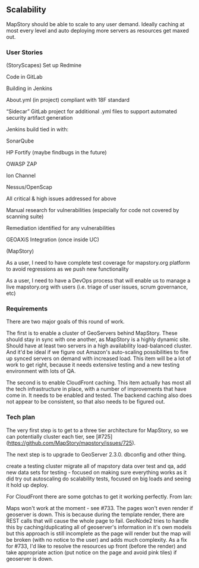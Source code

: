 ## Scalability

MapStory should be able to scale to any user demand. Ideally caching at most every level and auto deploying 
more servers as resources get maxed out.

### User Stories
(StoryScapes)
Set up Redmine 

Code in GitLab

Building in Jenkins

About.yml (in project) compliant with 18F standard 

“Sidecar” GitLab project for additional .yml files to support automated security artifact generation

Jenkins build tied in with:

SonarQube

HP Fortify (maybe findbugs in the future)

OWASP ZAP

Ion Channel

Nessus/OpenScap  

All critical & high issues addressed for above

Manual research for vulnerabilities (especially for code not covered by scanning suite)

Remediation identified for any vulnerabilities  

GEOAXiS  Integration (once inside UC) 

(MapStory)

As a user, I need to have complete test coverage for mapstory.org platform to avoid regressions as we push new functionality

As a user, I need to have a DevOps process that will enable us to manage a live mapstory.org with users (i.e. triage of user issues, scrum governance, etc)



### Requirements

There are two major goals of this round of work. 

The first is to enable a cluster of GeoServers behind MapStory. These should stay in sync with one another,
as MapStory is a highly dynamic site. Should have at least two servers in a high availability load-balanced
cluster. And it'd be ideal if we figure out Amazon's auto-scaling possibilities to fire up synced servers
on demand with increased load. This item will be a lot of work to get right, because it needs extensive testing
and a new testing environment with lots of QA.

The second is to enable CloudFront caching. This item actually has most all the tech infrastructure in place,
with a number of improvements that have come in. It needs to be enabled and tested. The backend caching also
does not appear to be consistent, so that also needs to be figured out.

### Tech plan
The very first step is to get to a three tier architecture for MapStory, so we can potentially cluster each tier, 
see [#725] (https://github.com/MapStory/mapstory/issues/725). 

The next step is to upgrade to GeoServer 2.3.0. dbconfig and other thing.

create a testing cluster
migrate all of mapstory data over
test and qa, add new data sets for testing - focused on making sure everything works as it did
try out autoscaling
do scalability tests, focused on big loads and seeing it hold up
deploy.

For CloudFront there are some gotchas to get it working perfectly. From Ian:

Maps won't work at the moment - see #733. The pages won't even render if geoserver is down. This is because during the 
template render, there are REST calls that will cause the whole page to fail. GeoNode2 tries to handle this by 
caching/duplicating all of geoserver's information in it's own models but this approach is still incomplete as 
the page will render but the map will be broken (with no notice to the user) and adds much complexity. 
As a fix for #733, I'd like to resolve the resources up front (before the render) and take appropriate action 
(put notice on the page and avoid pink tiles) if geoserver is down.
